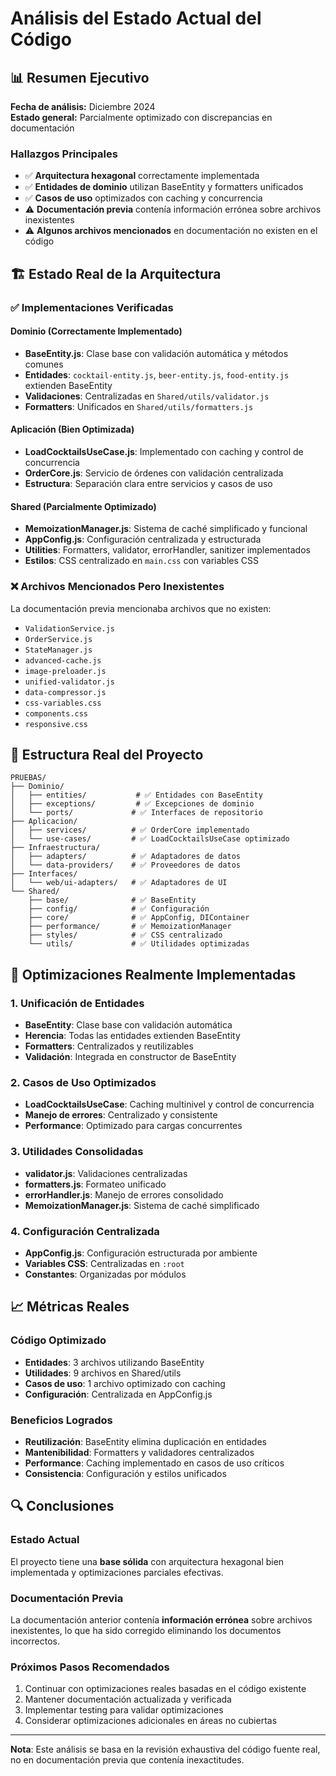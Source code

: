# Análisis del Estado Actual del Código

## 📊 Resumen Ejecutivo

**Fecha de análisis:** Diciembre 2024  
**Estado general:** Parcialmente optimizado con discrepancias en documentación

### Hallazgos Principales

- ✅ **Arquitectura hexagonal** correctamente implementada
- ✅ **Entidades de dominio** utilizan BaseEntity y formatters unificados
- ✅ **Casos de uso** optimizados con caching y concurrencia
- ⚠️ **Documentación previa** contenía información errónea sobre archivos inexistentes
- ⚠️ **Algunos archivos mencionados** en documentación no existen en el código

## 🏗️ Estado Real de la Arquitectura

### ✅ Implementaciones Verificadas

#### Dominio (Correctamente Implementado)
- **BaseEntity.js**: Clase base con validación automática y métodos comunes
- **Entidades**: `cocktail-entity.js`, `beer-entity.js`, `food-entity.js` extienden BaseEntity
- **Validaciones**: Centralizadas en `Shared/utils/validator.js`
- **Formatters**: Unificados en `Shared/utils/formatters.js`

#### Aplicación (Bien Optimizada)
- **LoadCocktailsUseCase.js**: Implementado con caching y control de concurrencia
- **OrderCore.js**: Servicio de órdenes con validación centralizada
- **Estructura**: Separación clara entre servicios y casos de uso

#### Shared (Parcialmente Optimizado)
- **MemoizationManager.js**: Sistema de caché simplificado y funcional
- **AppConfig.js**: Configuración centralizada y estructurada
- **Utilities**: Formatters, validator, errorHandler, sanitizer implementados
- **Estilos**: CSS centralizado en `main.css` con variables CSS

### ❌ Archivos Mencionados Pero Inexistentes

La documentación previa mencionaba archivos que no existen:
- `ValidationService.js`
- `OrderService.js` 
- `StateManager.js`
- `advanced-cache.js`
- `image-preloader.js`
- `unified-validator.js`
- `data-compressor.js`
- `css-variables.css`
- `components.css`
- `responsive.css`

## 📁 Estructura Real del Proyecto

```
PRUEBAS/
├── Dominio/
│   ├── entities/           # ✅ Entidades con BaseEntity
│   ├── exceptions/         # ✅ Excepciones de dominio
│   └── ports/             # ✅ Interfaces de repositorio
├── Aplicacion/
│   ├── services/          # ✅ OrderCore implementado
│   └── use-cases/         # ✅ LoadCocktailsUseCase optimizado
├── Infraestructura/
│   ├── adapters/          # ✅ Adaptadores de datos
│   └── data-providers/    # ✅ Proveedores de datos
├── Interfaces/
│   └── web/ui-adapters/   # ✅ Adaptadores de UI
└── Shared/
    ├── base/              # ✅ BaseEntity
    ├── config/            # ✅ Configuración
    ├── core/              # ✅ AppConfig, DIContainer
    ├── performance/       # ✅ MemoizationManager
    ├── styles/            # ✅ CSS centralizado
    └── utils/             # ✅ Utilidades optimizadas
```

## 🎯 Optimizaciones Realmente Implementadas

### 1. Unificación de Entidades
- **BaseEntity**: Clase base con validación automática
- **Herencia**: Todas las entidades extienden BaseEntity
- **Formatters**: Centralizados y reutilizables
- **Validación**: Integrada en constructor de BaseEntity

### 2. Casos de Uso Optimizados
- **LoadCocktailsUseCase**: Caching multinivel y control de concurrencia
- **Manejo de errores**: Centralizado y consistente
- **Performance**: Optimizado para cargas concurrentes

### 3. Utilidades Consolidadas
- **validator.js**: Validaciones centralizadas
- **formatters.js**: Formateo unificado
- **errorHandler.js**: Manejo de errores consolidado
- **MemoizationManager.js**: Sistema de caché simplificado

### 4. Configuración Centralizada
- **AppConfig.js**: Configuración estructurada por ambiente
- **Variables CSS**: Centralizadas en `:root`
- **Constantes**: Organizadas por módulos

## 📈 Métricas Reales

### Código Optimizado
- **Entidades**: 3 archivos utilizando BaseEntity
- **Utilidades**: 9 archivos en Shared/utils
- **Casos de uso**: 1 archivo optimizado con caching
- **Configuración**: Centralizada en AppConfig.js

### Beneficios Logrados
- **Reutilización**: BaseEntity elimina duplicación en entidades
- **Mantenibilidad**: Formatters y validadores centralizados
- **Performance**: Caching implementado en casos de uso críticos
- **Consistencia**: Configuración y estilos unificados

## 🔍 Conclusiones

### Estado Actual
El proyecto tiene una **base sólida** con arquitectura hexagonal bien implementada y optimizaciones parciales efectivas.

### Documentación Previa
La documentación anterior contenía **información errónea** sobre archivos inexistentes, lo que ha sido corregido eliminando los documentos incorrectos.

### Próximos Pasos Recomendados
1. Continuar con optimizaciones reales basadas en el código existente
2. Mantener documentación actualizada y verificada
3. Implementar testing para validar optimizaciones
4. Considerar optimizaciones adicionales en áreas no cubiertas

---

**Nota**: Este análisis se basa en la revisión exhaustiva del código fuente real, no en documentación previa que contenía inexactitudes.